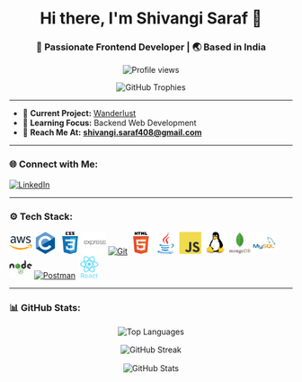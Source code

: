 <h1 align="center">Hi there, I'm Shivangi Saraf 👋</h1>
<h3 align="center">🚀 Passionate Frontend Developer | 🌏 Based in India</h3>

<p align="center">
  <img src="https://komarev.com/ghpvc/?username=shivangisaraf15&label=Profile%20views&color=blueviolet&style=flat-square" alt="Profile views" />
</p>

<div align="center">
  <img src="https://github-profile-trophy.vercel.app/?username=shivangisaraf15&theme=onedark&no-frame=true&margin-w=10" alt="GitHub Trophies" />
</div>

---

- 🌟 **Current Project:** [Wanderlust](https://github.com/shivangisaraf/Major-Projects/tree/main/Wanderlust)  
- 📖 **Learning Focus:** Backend Web Development  
- 💌 **Reach Me At:** **shivangi.saraf408@gmail.com**

---

<h3 align="left">🌐 Connect with Me:</h3>
<p align="left">
  <a href="https://linkedin.com/in/shivangi-saraf-b633a1246?trk=people-guest_people_search-card" target="_blank">
    <img align="center" src="https://raw.githubusercontent.com/rahuldkjain/github-profile-readme-generator/master/src/images/icons/Social/linked-in-alt.svg" alt="LinkedIn" height="30" width="40" />
  </a>
</p>

---

<h3 align="left">⚙️ Tech Stack:</h3>
<p align="left">
  <a href="https://aws.amazon.com" target="_blank" rel="noreferrer"> <img src="https://raw.githubusercontent.com/devicons/devicon/master/icons/amazonwebservices/amazonwebservices-original-wordmark.svg" alt="AWS" width="40" height="40" /></a>
  <a href="https://www.cprogramming.com/" target="_blank" rel="noreferrer"> <img src="https://raw.githubusercontent.com/devicons/devicon/master/icons/c/c-original.svg" alt="C" width="40" height="40" /></a>
  <a href="https://www.w3schools.com/css/" target="_blank" rel="noreferrer"> <img src="https://raw.githubusercontent.com/devicons/devicon/master/icons/css3/css3-original-wordmark.svg" alt="CSS3" width="40" height="40" /></a>
  <a href="https://expressjs.com" target="_blank" rel="noreferrer"> <img src="https://raw.githubusercontent.com/devicons/devicon/master/icons/express/express-original-wordmark.svg" alt="Express.js" width="40" height="40" /></a>
  <a href="https://git-scm.com/" target="_blank" rel="noreferrer"> <img src="https://www.vectorlogo.zone/logos/git-scm/git-scm-icon.svg" alt="Git" width="40" height="40" /></a>
  <a href="https://www.w3.org/html/" target="_blank" rel="noreferrer"> <img src="https://raw.githubusercontent.com/devicons/devicon/master/icons/html5/html5-original-wordmark.svg" alt="HTML5" width="40" height="40" /></a>
  <a href="https://www.java.com" target="_blank" rel="noreferrer"> <img src="https://raw.githubusercontent.com/devicons/devicon/master/icons/java/java-original.svg" alt="Java" width="40" height="40" /></a>
  <a href="https://developer.mozilla.org/en-US/docs/Web/JavaScript" target="_blank" rel="noreferrer"> <img src="https://raw.githubusercontent.com/devicons/devicon/master/icons/javascript/javascript-original.svg" alt="JavaScript" width="40" height="40" /></a>
  <a href="https://www.linux.org/" target="_blank" rel="noreferrer"> <img src="https://raw.githubusercontent.com/devicons/devicon/master/icons/linux/linux-original.svg" alt="Linux" width="40" height="40" /></a>
  <a href="https://www.mongodb.com/" target="_blank" rel="noreferrer"> <img src="https://raw.githubusercontent.com/devicons/devicon/master/icons/mongodb/mongodb-original-wordmark.svg" alt="MongoDB" width="40" height="40" /></a>
  <a href="https://www.mysql.com/" target="_blank" rel="noreferrer"> <img src="https://raw.githubusercontent.com/devicons/devicon/master/icons/mysql/mysql-original-wordmark.svg" alt="MySQL" width="40" height="40" /></a>
  <a href="https://nodejs.org" target="_blank" rel="noreferrer"> <img src="https://raw.githubusercontent.com/devicons/devicon/master/icons/nodejs/nodejs-original-wordmark.svg" alt="Node.js" width="40" height="40" /></a>
  <a href="https://postman.com" target="_blank" rel="noreferrer"> <img src="https://www.vectorlogo.zone/logos/getpostman/getpostman-icon.svg" alt="Postman" width="40" height="40" /></a>
  <a href="https://reactjs.org/" target="_blank" rel="noreferrer"> <img src="https://raw.githubusercontent.com/devicons/devicon/master/icons/react/react-original-wordmark.svg" alt="React" width="40" height="40" /></a>
</p>

---

<h3 align="left">📊 GitHub Stats:</h3>
<p align="center">
  <img align="center" src="https://github-readme-stats.vercel.app/api/top-langs/?username=shivangisaraf15&theme=radical&layout=compact" alt="Top Languages" />
</p>
<p align="center">
  <img align="center" src="https://github-readme-streak-stats.herokuapp.com/?user=shivangisaraf15&theme=radical" alt="GitHub Streak" />
</p>
<p align="center">
  <img align="center" src="https://github-readme-stats.vercel.app/api?username=shivangisaraf15&show_icons=true&theme=radical" alt="GitHub Stats" />
</p>
